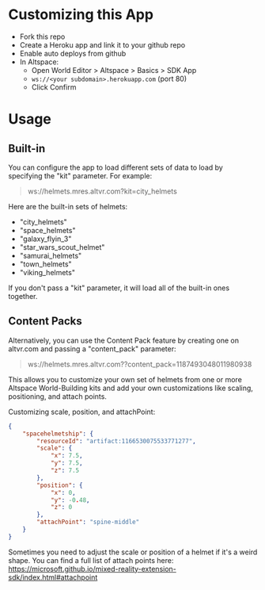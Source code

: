# Customizing this App
* Fork this repo
* Create a Heroku app and link it to your github repo
* Enable auto deploys from github
* In Altspace:
  * Open World Editor > Altspace > Basics > SDK App
  * `ws://<your subdomain>.herokuapp.com` (port 80)
  * Click Confirm

# Usage
## Built-in
You can configure the app to load different sets of data to load by specifying the "kit" parameter. For example:

> ws://helmets.mres.altvr.com?kit=city_helmets

Here are the built-in sets of helmets:

  * "city_helmets"
  * "space_helmets"
  * "galaxy_flyin_3"
  * "star_wars_scout_helmet"
  * "samurai_helmets"
  * "town_helmets"
  * "viking_helmets"
  
If you don't pass a "kit" parameter, it will load all of the built-in ones together.

## Content Packs
Alternatively, you can use the Content Pack feature by creating one on altvr.com and passing a "content_pack" parameter:

> ws://helmets.mres.altvr.com??content_pack=1187493048011980938

This allows you to customize your own set of helmets from one or more Altspace World-Building kits and add your own customizations like scaling, positioning, and attach points. 

Customizing scale, position, and attachPoint:

```json
{
    "spacehelmetship": {
        "resourceId": "artifact:1166530075533771277",
        "scale": {
            "x": 7.5,
            "y": 7.5,
            "z": 7.5
        },
        "position": {
            "x": 0,
            "y": -0.48,
            "z": 0
        },
        "attachPoint": "spine-middle"
    }
}
```

Sometimes you need to adjust the scale or position of a helmet if it's a weird shape. You can find a full list of attach points here: https://microsoft.github.io/mixed-reality-extension-sdk/index.html#attachpoint
